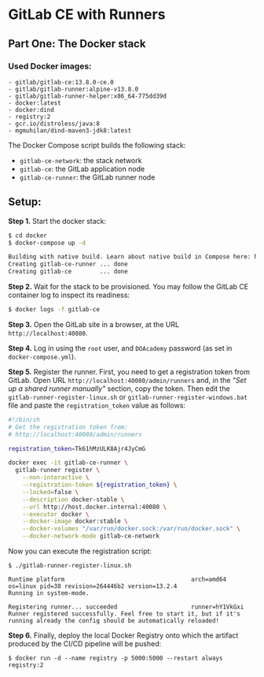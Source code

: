 # GitLab CE with Runners

## Part One: The Docker stack

### Used Docker images:

```
- gitlab/gitlab-ce:13.8.0-ce.0
- gitlab/gitlab-runner:alpine-v13.8.0
- gitlab/gitlab-runner-helper:x86_64-775dd39d
- docker:latest
- docker:dind
- registry:2
- gcr.io/distroless/java:8
- mgmuhilan/dind-maven3-jdk8:latest
```

The Docker Compose script builds the following stack:

* `gitlab-ce-network`: the stack network
* `gitlab-ce`: the GitLab application node
* `gitlab-ce-runner`: the GitLab runner node

## Setup:

**Step 1.** Start the docker stack:

```sh
$ cd docker
$ docker-compose up -d

Building with native build. Learn about native build in Compose here: https://docs.docker.com/go/compose-native-build/
Creating gitlab-ce-runner ... done
Creating gitlab-ce        ... done
```

**Step 2.** Wait for the stack to be provisioned. You may follow the GitLab CE container log to inspect its readiness:

```sh
$ docker logs -f gitlab-ce
```

**Step 3.** Open the GitLab site in a browser, at the URL `http://localhost:40080`.

**Step 4.** Log in using the `root` user, and `DOAcademy` password (as set in `docker-compose.yml`).

**Step 5.** Register the runner. First, you need to get a registration token from GitLab. Open URL `http://localhost:40080/admin/runners` and, in the *"Set up a shared runner manually"* section, copy the token. Then edit the `gitlab-runner-register-linux.sh` or `gitlab-runner-register-windows.bat` file and paste the `registration_token` value as follows:

```sh
#!/bin/sh
# Get the registration token from:
# http://localhost:40080/admin/runners

registration_token=Tk61hMzULK8Ajr4JyCmG

docker exec -it gitlab-ce-runner \
  gitlab-runner register \
    --non-interactive \
    --registration-token ${registration_token} \
    --locked=false \
    --description docker-stable \
    --url http://host.docker.internal:40080 \
    --executor docker \
    --docker-image docker:stable \
    --docker-volumes "/var/run/docker.sock:/var/run/docker.sock" \
    --docker-network-mode gitlab-ce-network
```

Now you can execute the registration script:

```
$ ./gitlab-runner-register-linux.sh

Runtime platform                                    arch=amd64 os=linux pid=38 revision=264446b2 version=13.2.4
Running in system-mode.

Registering runner... succeeded                     runner=hY1VkGxi
Runner registered successfully. Feel free to start it, but if it's running already the config should be automatically reloaded!
```

**Step 6.** Finally, deploy the local Docker Registry onto which the artifact produced by the CI/CD pipeline will be pushed:

```
$ docker run -d --name registry -p 5000:5000 --restart always registry:2
```